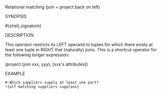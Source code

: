
Relational matching (join + project back on left)

SYNOPSIS

  #{shell_signature}

DESCRIPTION

This operator restricts its LEFT operand to tuples for which there exists 
at least one tuple in RIGHT that (naturally) joins. This is a shortcut 
operator for the following longer expression:

  (project (join xxx, yyy), [xxx's attributes])

EXAMPLE

    # Which suppliers supply at least one part?
    !{alf matching suppliers supplies}

